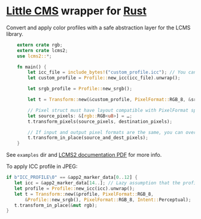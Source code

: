 # [Little CMS](http://www.littlecms.com) wrapper for [Rust](http://www.rust-lang.org/)

Convert and apply color profiles with a safe abstraction layer for the LCMS library.

```rust
    extern crate rgb;
    extern crate lcms2;
    use lcms2::*;

    fn main() {
        let icc_file = include_bytes!("custom_profile.icc"); // You can use File::open()….read_to_end(…), too
        let custom_profile = Profile::new_icc(icc_file).unwrap();

        let srgb_profile = Profile::new_srgb();

        let t = Transform::new(&custom_profile, PixelFormat::RGB_8, &srgb_profile, PixelFormat::RGB_8, Intent::Perceptual);

        // Pixel struct must have layout compatible with PixelFormat specified in new()
        let source_pixels: &[rgb::RGB<u8>] = …;
        t.transform_pixels(source_pixels, destination_pixels);

        // If input and output pixel formats are the same, you can overwrite them instead of copying
        t.transform_in_place(source_and_dest_pixels);
    }
```

See `examples` dir and [LCMS2 documentation PDF](http://www.littlecms.com/LittleCMS2.7%20API.pdf) for more info.

To apply ICC profile in JPEG:

```rust
if b"ICC_PROFILE\0" == &app2_marker_data[0..12] {
   let icc = &app2_marker_data[14..]; // Lazy assumption that the profile is smaller than 64KB
   let profile = Profile::new_icc(icc).unwrap();
   let t = Transform::new(&profile, PixelFormat::RGB_8,
       &Profile::new_srgb(), PixelFormat::RGB_8, Intent::Perceptual);
   t.transform_in_place(&mut rgb);
}
```
